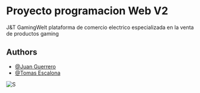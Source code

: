 # Proyecto programacion Web V2

J&T GamingWelt plataforma de comercio electrico especializada en la venta de productos gaming


## Authors

- [@Juan Guerrero](https://www.github.com/BooZhark)
- [@Tomas Escalona](https://www.github.com/Apolo13241)

![S](JyT/static/img/dancing-dog.gif)


